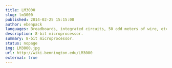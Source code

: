 ```yaml
---
title: LM3000
slug: lm3000
published: 2014-02-25 15:15:00
author: ebenpack
languages: Breadboards, integrated circuits, 50 odd meters of wire, etc.
description: 8-bit microprocessor.
summary: 8-bit microprocessor.
status: nopage
img: LM3000.jpg
url: http://wiki.bennington.edu/LM3000
external: true
---
```



